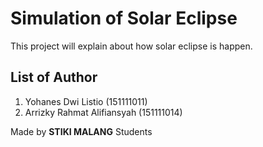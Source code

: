 # Simulation of Solar Eclipse
This project will explain about how solar eclipse is happen.

## List of Author
1. Yohanes Dwi Listio (151111011)
2. Arrizky Rahmat Alifiansyah (151111014)

Made by **STIKI MALANG** Students